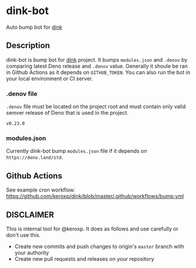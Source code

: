 # dink-bot

Auto bump bot for [dink](https://github.com/keroxp/dink)

## Description

dink-bot is bump bot for [dink](https://github.com/keroxp/dink) project. It bumps `modules.json` and `.denov` by comparing latest Deno release and `.denov` value. Generally it shoule be ran in Github Actions as it depends on `GITHUB_TOKEN`. You can also run the bot in your local environment or CI server.

### .denov file

`.denov` file must be located on the project root and must contain only valid semver release of Deno that is used in the project.

```
v0.23.0
```

### modules.json

Currently dink-bot bump `modules.json` file if it depends on `https://deno.land/std`.

## Github Actions

See example cron workflow: https://github.com/keroxp/dink/blob/master/.github/workflows/bump.yml

## DISCLAIMER

This is internal tool for @keroxp. It does as follows and use carefully or don't use this.

- Create new commits and push changes to origin's `master` branch with your authority
- Create new pull requests and releases on your repository
